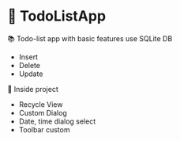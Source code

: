 # :pencil: TodoListApp 

:books: Todo-list app with basic features use SQLite DB
- Insert
- Delete
- Update

:wrench: Inside project
- Recycle View
- Custom Dialog
- Date, time dialog select
- Toolbar custom
